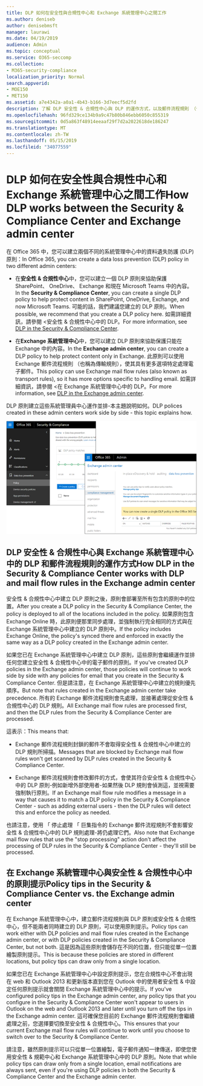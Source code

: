 ```yaml
---
title: DLP 如何在安全性與合規性中心和 Exchange 系統管理中心之間工作
ms.author: deniseb
author: denisebmsft
manager: laurawi
ms.date: 04/19/2019
audience: Admin
ms.topic: conceptual
ms.service: O365-seccomp
ms.collection:
- M365-security-compliance
localization_priority: Normal
search.appverid:
- MOE150
- MET150
ms.assetid: a7e4342a-a0a1-4b43-b166-3d7eecf5d2fd
description: 了解 DLP 安全性 & 合規性中心與 DLP 的運作方式，以及郵件流程規則 （傳輸規則） 中 Exchange 系統管理中心。
ms.openlocfilehash: 96fd329ce134b9a9c47b80b846ebb6050c855319
ms.sourcegitcommit: 0d5a863f48914eeaaf29f7d2a2022618de186247
ms.translationtype: MT
ms.contentlocale: zh-TW
ms.lasthandoff: 05/15/2019
ms.locfileid: "34077559"
---
```

# <a name="how-dlp-works-between-the-security--compliance-center-and-exchange-admin-center"></a><span data-ttu-id="69ece-103">DLP 如何在安全性與合規性中心和 Exchange 系統管理中心之間工作</span><span class="sxs-lookup"><span data-stu-id="69ece-103">How DLP works between the Security & Compliance Center and Exchange admin center</span></span>

<span data-ttu-id="69ece-104">在 Office 365 中，您可以建立兩個不同的系統管理中心中的資料遺失防護 (DLP) 原則：</span><span class="sxs-lookup"><span data-stu-id="69ece-104">In Office 365, you can create a data loss prevention (DLP) policy in two different admin centers:</span></span>
  
- <span data-ttu-id="69ece-105">在**安全性 & 合規性中心**中，您可以建立一個 DLP 原則來協助保護 SharePoint、 OneDrive、 Exchange 和現在 Microsoft Teams 中的內容。</span><span class="sxs-lookup"><span data-stu-id="69ece-105">In the **Security & Compliance Center**, you can create a single DLP policy to help protect content in SharePoint, OneDrive, Exchange, and now Microsoft Teams.</span></span> <span data-ttu-id="69ece-106">可能的話，我們建議您建立的 DLP 原則。</span><span class="sxs-lookup"><span data-stu-id="69ece-106">When possible, we recommend that you create a DLP policy here.</span></span> <span data-ttu-id="69ece-107">如需詳細資訊，請參閱 <<c0>安全性 &amp; 合規性中心中的 DLP。</span><span class="sxs-lookup"><span data-stu-id="69ece-107">For more information, see [DLP in the Security & Compliance Center](data-loss-prevention-policies.md).</span></span>
    
- <span data-ttu-id="69ece-108">在**Exchange 系統管理中心**中，您可以建立 DLP 原則來協助保護只能在 Exchange 中的內容。</span><span class="sxs-lookup"><span data-stu-id="69ece-108">In the **Exchange admin center**, you can create a DLP policy to help protect content only in Exchange.</span></span> <span data-ttu-id="69ece-109">此原則可以使用 Exchange 郵件流程規則 （也稱為傳輸規則），使其具有更多選項特定處理電子郵件。</span><span class="sxs-lookup"><span data-stu-id="69ece-109">This policy can use Exchange mail flow rules (also known as transport rules), so it has more options specific to handling email.</span></span> <span data-ttu-id="69ece-110">如需詳細資訊，請參閱 <<c0>在 Exchange 系統管理中心中的 DLP。</span><span class="sxs-lookup"><span data-stu-id="69ece-110">For more information, see [DLP in the Exchange admin center](https://go.microsoft.com/fwlink/?linkid=852311).</span></span>
    
<span data-ttu-id="69ece-111">DLP 原則建立這些系統管理員中心運作並排-本主題說明如何。</span><span class="sxs-lookup"><span data-stu-id="69ece-111">DLP polices created in these admin centers work side by side - this topic explains how.</span></span>
  
![在安全性與規範中心和 Exchange 系統管理中心中的 DLP 頁面](media/d3eaa7e7-3b16-457b-bd9c-26707f7b584f.png)
  
## <a name="how-dlp-in-the-security--compliance-center-works-with-dlp-and-mail-flow-rules-in-the-exchange-admin-center"></a><span data-ttu-id="69ece-113">DLP 安全性 & 合規性中心與 Exchange 系統管理中心中的 DLP 和郵件流程規則的運作方式</span><span class="sxs-lookup"><span data-stu-id="69ece-113">How DLP in the Security & Compliance Center works with DLP and mail flow rules in the Exchange admin center</span></span>

<span data-ttu-id="69ece-114">安全性 & 合規性中心中建立 DLP 原則之後，原則會部署至所有包含的原則中的位置。</span><span class="sxs-lookup"><span data-stu-id="69ece-114">After you create a DLP policy in the Security & Compliance Center, the policy is deployed to all of the locations included in the policy.</span></span> <span data-ttu-id="69ece-115">如果原則包含 Exchange Online 時，此原則便那里同步處理，並強制執行完全相同的方式與在 Exchange 系統管理中心中建立的 DLP 原則中。</span><span class="sxs-lookup"><span data-stu-id="69ece-115">If the policy includes Exchange Online, the policy's synced there and enforced in exactly the same way as a DLP policy created in the Exchange admin center.</span></span> 
  
<span data-ttu-id="69ece-116">如果您已在 Exchange 系統管理中心中建立 DLP 原則，這些原則會繼續運作並排任何您建立安全性 & 合規性中心中的電子郵件的原則。</span><span class="sxs-lookup"><span data-stu-id="69ece-116">If you've created DLP policies in the Exchange admin center, those policies will continue to work side by side with any policies for email that you create in the Security & Compliance Center.</span></span> <span data-ttu-id="69ece-117">但是請注意，在 Exchange 系統管理中心中建立的規則優先順序。</span><span class="sxs-lookup"><span data-stu-id="69ece-117">But note that rules created in the Exchange admin center take precedence.</span></span> <span data-ttu-id="69ece-118">所有的 Exchange 郵件流程規則會先處理，並接著處理從安全性 & 合規性中心的 DLP 規則。</span><span class="sxs-lookup"><span data-stu-id="69ece-118">All Exchange mail flow rules are processed first, and then the DLP rules from the Security & Compliance Center are processed.</span></span>
  
<span data-ttu-id="69ece-119">這表示：</span><span class="sxs-lookup"><span data-stu-id="69ece-119">This means that:</span></span>
  
- <span data-ttu-id="69ece-120">Exchange 郵件流程規則封鎖的郵件不會取得安全性 & 合規性中心中建立的 DLP 規則所掃描。</span><span class="sxs-lookup"><span data-stu-id="69ece-120">Messages that are blocked by Exchange mail flow rules won't get scanned by DLP rules created in the Security & Compliance Center.</span></span>
    
- <span data-ttu-id="69ece-121">Exchange 郵件流程規則會修改郵件的方式，會使其符合安全性 & 合規性中心中的 DLP 原則-例如新增外部使用者-如果然後 DLP 規則會偵測這，並視需要強制執行原則。</span><span class="sxs-lookup"><span data-stu-id="69ece-121">If an Exchange mail flow rule modifies a message in a way that causes it to match a DLP policy in the Security & Compliance Center - such as adding external users - then the DLP rules will detect this and enforce the policy as needed.</span></span>
    
<span data-ttu-id="69ece-122">也請注意，使用 「 停止處理 「 巨集指令的 Exchange 郵件流程規則不會影響安全性 & 合規性中心中的 DLP 規則處理-將仍處理它們。</span><span class="sxs-lookup"><span data-stu-id="69ece-122">Also note that Exchange mail flow rules that use the "stop processing" action don't affect the processing of DLP rules in the Security & Compliance Center - they'll still be processed.</span></span>
  
## <a name="policy-tips-in-the-security--compliance-center-vs-the-exchange-admin-center"></a><span data-ttu-id="69ece-123">在 Exchange 系統管理中心與安全性 & 合規性中心中的原則提示</span><span class="sxs-lookup"><span data-stu-id="69ece-123">Policy tips in the Security & Compliance Center vs. the Exchange admin center</span></span>

<span data-ttu-id="69ece-124">在 Exchange 系統管理中心中，建立郵件流程規則與 DLP 原則或安全性 & 合規性中心，但不能兩者同時建立的 DLP 原則，可以使用原則提示。</span><span class="sxs-lookup"><span data-stu-id="69ece-124">Policy tips can work either with DLP policies and mail flow rules created in the Exchange admin center, or with DLP policies created in the Security & Compliance Center, but not both.</span></span> <span data-ttu-id="69ece-125">這是因為這些原則會儲存在不同的位置，但只能從單一位置繪製原則提示。</span><span class="sxs-lookup"><span data-stu-id="69ece-125">This is because these policies are stored in different locations, but policy tips can draw only from a single location.</span></span>
  
<span data-ttu-id="69ece-126">如果您已在 Exchange 系統管理中心中設定原則提示，您在合規性中心不會出現在 web 和 Outlook 2013 和更新版本直到您在 Outlook 中的使用者安全性 & 中設定任何原則提示就會關閉 Exchange 系統管理中心中的提示。</span><span class="sxs-lookup"><span data-stu-id="69ece-126">If you've configured policy tips in the Exchange admin center, any policy tips that you configure in the Security & Compliance Center won't appear to users in Outlook on the web and Outlook 2013 and later until you turn off the tips in the Exchange admin center.</span></span> <span data-ttu-id="69ece-127">這可確保您目前的 Exchange 郵件流程規則會繼續處理之前，您選擇要切換至安全性 & 合規性中心。</span><span class="sxs-lookup"><span data-stu-id="69ece-127">This ensures that your current Exchange mail flow rules will continue to work until you choose to switch over to the Security & Compliance Center.</span></span>
  
<span data-ttu-id="69ece-128">請注意，雖然原則提示可以只從單一位置繪製，電子郵件通知一律傳送，即使您使用安全性 & 規範中心和 Exchange 系統管理中心中的 DLP 原則。</span><span class="sxs-lookup"><span data-stu-id="69ece-128">Note that while policy tips can draw only from a single location, email notifications are always sent, even if you're using DLP policies in both the Security & Compliance Center and the Exchange admin center.</span></span>
  

